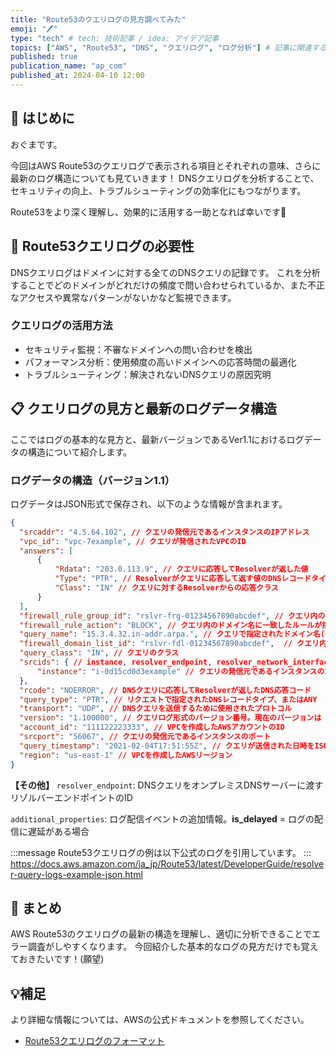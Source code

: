 ```yaml
---
title: "Route53のクエリログの見方調べてみた"
emoji: "🖊️"
type: "tech" # tech: 技術記事 / idea: アイデア記事
topics: ["AWS", "Route53", "DNS", "クエリログ", "ログ分析"] # 記事に関連するトピックをここに入力
published: true
publication_name: "ap_com"
published_at: 2024-04-10 12:00
---
```


## 🌟 はじめに

おぐまです。

今回はAWS Route53のクエリログで表示される項目とそれぞれの意味、さらに最新のログ構造についても見ていきます！
DNSクエリログを分析することで、セキュリティの向上、トラブルシューティングの効率化にもつながります。

Route53をより深く理解し、効果的に活用する一助となれば幸いです🚀

## 📖 Route53クエリログの必要性

DNSクエリログはドメインに対する全てのDNSクエリの記録です。
これを分析することでどのドメインがどれだけの頻度で問い合わせられているか、また不正なアクセスや異常なパターンがないかなど監視できます。

### クエリログの活用方法

- セキュリティ監視：不審なドメインへの問い合わせを検出
- パフォーマンス分析：使用頻度の高いドメインへの応答時間の最適化
- トラブルシューティング：解決されないDNSクエリの原因究明

## 📋 クエリログの見方と最新のログデータ構造

ここではログの基本的な見方と、最新バージョンであるVer1.1におけるログデータの構造について紹介します。

### ログデータの構造（バージョン1.1）

ログデータはJSON形式で保存され、以下のような情報が含まれます。

```json
{
  "srcaddr": "4.5.64.102", // クエリの発信元であるインスタンスのIPアドレス
  "vpc_id": "vpc-7example", // クエリが発信されたVPCのID
  "answers": [ 
      {
          "Rdata": "203.0.113.9", // クエリに応答してResolverが返した値
          "Type": "PTR", // Resolverがクエリに応答して返す値のDNSレコードタイプ 
          "Class": "IN" // クエリに対するResolverからの応答クラス
      }
  ],
  "firewall_rule_group_id": "rslvr-frg-01234567890abcdef", // クエリ内のドメイン名と一致したDNSFirewallルールグループのID
  "firewall_rule_action": "BLOCK", // クエリ内のドメイン名に一致したルールが指定しているアクション
  "query_name": "15.3.4.32.in-addr.arpa.", // クエリで指定されたドメイン名(example.com)またはサブドメイン名(www.example.com)
  "firewall_domain_list_id": "rslvr-fdl-01234567890abcdef",  // クエリ内のドメイン名に一致したルールによって使用されるドメインリスト
  "query_class": "IN", // クエリのクラス
  "srcids": { // instance, resolver_endpoint, resolver_network_interface
      "instance": "i-0d15cd0d3example" // クエリの発信元であるインスタンスのID
  },
  "rcode": "NOERROR", // DNSクエリに応答してResolverが返したDNS応答コード
  "query_type": "PTR", // リクエストで指定されたDNSレコードタイプ、またはANY
  "transport": "UDP", // DNSクエリを送信するために使用されたプロトコル
  "version": "1.100000", // クエリログ形式のバージョン番号。現在のバージョンは 1.1
  "account_id": "111122223333", // VPCを作成したAWSアカウントのID
  "srcport": "56067", // クエリの発信元であるインスタンスのポート
  "query_timestamp": "2021-02-04T17:51:55Z", // クエリが送信された日時をISO8601形式の協定世界時(UTC)
  "region": "us-east-1" // VPCを作成したAWSリージョン
}
```

**【その他】**
`resolver_endpoint`: DNSクエリをオンプレミスDNSサーバーに渡すリゾルバーエンドポイントのID

`additional_properties`: ログ配信イベントの追加情報。**is_delayed** = ログの配信に遅延がある場合

:::message
Route53クエリログの例は以下公式のログを引用しています。
:::
https://docs.aws.amazon.com/ja_jp/Route53/latest/DeveloperGuide/resolver-query-logs-example-json.html


## 🎉 まとめ

AWS Route53のクエリログの最新の構造を理解し、適切に分析できることでエラー調査がしやすくなります。
今回紹介した基本的なログの見方だけでも覚えておきたいです！(願望)

## 💡補足

より詳細な情報については、AWSの公式ドキュメントを参照してください。

- [Route53クエリログのフォーマット](https://docs.aws.amazon.com/ja_jp/Route53/latest/DeveloperGuide/resolver-query-logs-format.html)
